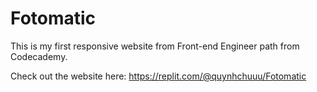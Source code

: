 # Fotomatic

This is my first responsive website from Front-end Engineer path from Codecademy.

Check out the website here: https://replit.com/@quynhchuuu/Fotomatic
